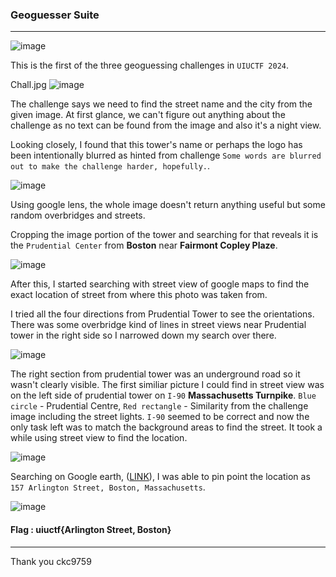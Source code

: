 ### Geoguesser Suite

---

![image](https://github.com/ckc9759/CTF_writeups/assets/95117634/eea7df32-bab8-44d3-8a52-e36fec5f8f40)

This is the first of the three geoguessing challenges in `UIUCTF 2024`.

Chall.jpg
![image](https://github.com/ckc9759/CTF_writeups/assets/95117634/01e70c25-295c-46c5-b66c-e3e3b1f9dbf2)

The challenge says we need to find the street name and the city from the given image. At first glance, 
we can't figure out anything about the challenge as no text can be found from the image and also it's a night view.

Looking closely, I found that this tower's name or perhaps the logo has been intentionally blurred as hinted from challenge `Some words are blurred out to make the challenge harder, hopefully.`.

![image](https://github.com/ckc9759/CTF_writeups/assets/95117634/2d59acfe-4c21-48e8-81df-474fa13b899b)

Using google lens, the whole image doesn't return anything useful but some random overbridges and streets.  

Cropping the image portion of the tower and searching for that reveals it is the `Prudential Center` from **Boston** near **Fairmont Copley Plaze**.

![image](https://github.com/ckc9759/CTF_writeups/assets/95117634/7b5bba1c-8b59-4a79-980c-67abc5fa93f9)

After this, I started searching with street view of google maps to find the exact location of street from where this photo was taken from.

I tried all the four directions from Prudential Tower to see the orientations. There was some overbridge kind of lines in street views near Prudential tower in the right side so I narrowed down my search over there. 

![image](https://github.com/ckc9759/CTF_writeups/assets/95117634/87a00391-904f-4c9e-be06-d6b48da6bcfb)

The right section from prudential tower was an underground road so it wasn't clearly visible. The first similiar picture I could find in street view was on the left side of prudential tower on `I-90` **Massachusetts Turnpike**. `Blue circle` - Prudential Centre, `Red rectangle` - Similarity from the challenge image including the street lights. `I-90` seemed to be correct and now the only task left was to match the background areas to find the street. It took a while using street view to find the location.

![image](https://github.com/ckc9759/CTF_writeups/assets/95117634/a5084ecb-eb4a-4f3b-af9a-e6e02ff13588)

Searching on Google earth, ([LINK](https://earth.google.com/web/@42.34795704,-71.06935611,1.89625095a,0d,59.99999999y,251.01081466h,90.06751746t,0r/data=IhoKFkFlWHYxM0hJdE11WmJYUlZjSnNGa2cQAjoDCgEw)), I was able to pin point the location as `157 Arlington Street, Boston, Massachusetts`.

![image](https://github.com/ckc9759/CTF_writeups/assets/95117634/75eb7138-79ec-4175-bf84-f6b2a2d194d2)

#### Flag : uiuctf{Arlington Street, Boston}

---

Thank you
ckc9759



